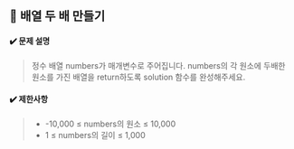 ## :blue_book: 배열 두 배 만들기

#### :heavy_check_mark: 문제 설명 
> 정수 배열 numbers가 매개변수로 주어집니다. numbers의 각 원소에 두배한 원소를 가진 배열을 return하도록 solution 함수를 완성해주세요.

#### :heavy_check_mark: 제한사항
> * -10,000 ≤ numbers의 원소 ≤ 10,000
> * 1 ≤ numbers의 길이 ≤ 1,000
